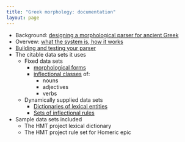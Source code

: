 ```yaml
---
title: "Greek morphology: documentation"
layout: page
---
```



- Background: [designing a morphological parser for ancient Greek](background)
- Overvew: [what the system is, how it works](overview)
- [Building and testing your parser](building)
- The citable data sets it uses
    - Fixed data sets
        - [morphological forms](forms)
        - [inflectional classes](inflection) of:
            - nouns
            - adjectives
            - verbs
    - Dynamically supplied data sets
        - [Dictionaries of lexical entities](dictionaries)
        - [Sets of inflectional rules](rules)
- Sample data sets included
    - The HMT project lexical dictionary
    - The HMT project rule set for Homeric epic
